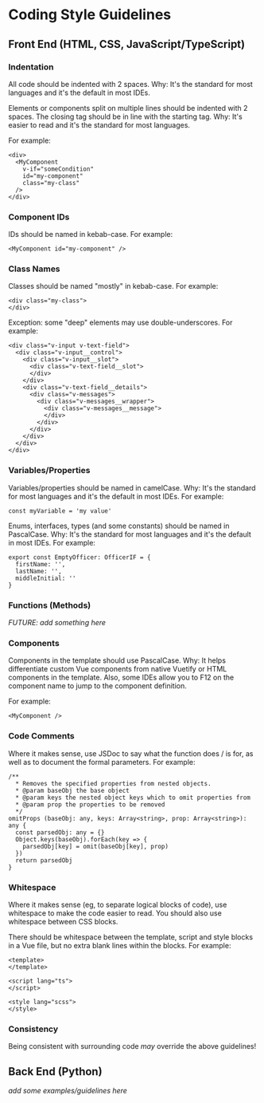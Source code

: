 # Coding Style Guidelines

## Front End (HTML, CSS, JavaScript/TypeScript)

### Indentation

All code should be indented with 2 spaces.
Why: It's the standard for most languages and it's the default in most IDEs.

Elements or components split on multiple lines should be indented with 2 spaces. The closing tag should be in line with the starting tag.
Why: It's easier to read and it's the standard for most languages.

For example:
```
<div>
  <MyComponent
    v-if="someCondition"
    id="my-component"
    class="my-class"
  />
</div>
```

### Component IDs

IDs should be named in kebab-case.
For example:
```
<MyComponent id="my-component" />
```

### Class Names
Classes should be named "mostly" in kebab-case.
For example:
```
<div class="my-class">
</div>
```

Exception: some "deep" elements may use double-underscores.
For example:
```
<div class="v-input v-text-field">
  <div class="v-input__control">
    <div class="v-input__slot">
      <div class="v-text-field__slot">
      </div>
    </div>
    <div class="v-text-field__details">
      <div class="v-messages">
        <div class="v-messages__wrapper">
          <div class="v-messages__message">
          </div>
        </div>
      </div>
    </div>
  </div>
</div>
```

### Variables/Properties

Variables/properties should be named in camelCase.
Why: It's the standard for most languages and it's the default in most IDEs.
For example:
```
const myVariable = 'my value'
```

Enums, interfaces, types (and some constants) should be named in PascalCase.
Why: It's the standard for most languages and it's the default in most IDEs.
For example:
```
export const EmptyOfficer: OfficerIF = {
  firstName: '',
  lastName: '',
  middleInitial: ''
}
```

### Functions (Methods)

_FUTURE: add something here_

### Components

Components in the template should use PascalCase. Why: It helps differentiate custom Vue components from native Vuetify or HTML components in the template. Also, some IDEs allow you to F12 on the component name to jump to the component definition.

For example:
```
<MyComponent />
```

### Code Comments

Where it makes sense, use JSDoc to say what the function does / is for, as well as to document the formal parameters. For example:
```
/**
  * Removes the specified properties from nested objects.
  * @param baseObj the base object
  * @param keys the nested object keys which to omit properties from
  * @param prop the properties to be removed
  */
omitProps (baseObj: any, keys: Array<string>, prop: Array<string>): any {
  const parsedObj: any = {}
  Object.keys(baseObj).forEach(key => {
    parsedObj[key] = omit(baseObj[key], prop)
  })
  return parsedObj
}
```

### Whitespace

Where it makes sense (eg, to separate logical blocks of code), use whitespace to make the code easier to read. You should also use whitespace between CSS blocks.

There should be whitespace between the template, script and style blocks in a Vue file, but no extra blank lines within the blocks.
For example:
```
<template>
</template>

<script lang="ts">
</script>

<style lang="scss">
</style>
```

### Consistency

Being consistent with surrounding code _may_ override the above guidelines!

## Back End (Python)

_add some examples/guidelines here_
